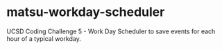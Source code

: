 # matsu-workday-scheduler
UCSD Coding Challenge 5 - Work Day Scheduler to save events for each hour of a typical workday.
